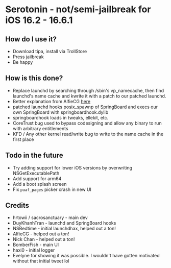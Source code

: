 # Serotonin - not/semi-jailbreak for iOS 16.2 - 16.6.1

## How do I use it?
* Download tipa, install via TrollStore
* Press jailbreak
* Be happy

## How is this done?
* Replace launchd by searching through /sbin's vp_namecache, then find launchd's name cache and kwrite it with a patch to our patched launchd.
* Better explanation from AlfieCG [here](https://www.reddit.com/r/jailbreak/comments/18zehl2/comment/kgi5ya3/)
* patched launchd hooks posix_spawnp of SpringBoard and execs our own SpringBoard with springboardhook.dylib
* springboardhook loads in tweaks, ellekit, etc.
* CoreTrust bug used to bypass codesigning and allow any binary to run with arbitrary entitlements
* KFD / Any other kernel read/write bug to write to the name cache in the first place

## Todo in the future
* Try adding support for lower iOS versions by overwriting NSGetExecutablePath
* Add support for arm64
* Add a boot splash screen
* Fix `puaf_pages` picker crash in new UI

## Credits
* hrtowii / sacrosanctuary - main dev
* DuyKhanhTran - launchd and SpringBoard hooks
* NSBedtime - initial launchdhax, helped out a ton!
* AlfieCG - helped out a ton!
* Nick Chan - helped out a ton!
* BomberFish - main UI
* haxi0 - initial logger
* Evelyne for showing it was possible. I wouldn't have gotten motivated without that initial tweet lol

